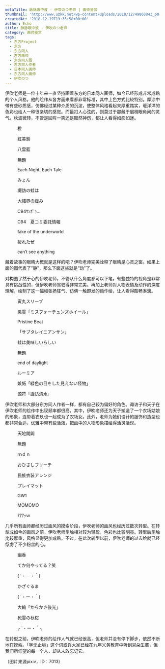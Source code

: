 ```yaml
---
metaTitle: 脉脉眼中波 - 伊吹のつ老师 | 画师鉴赏
thumbnail: 'http://www.uzkk.net/wp-content/uploads/2018/12/49860843_p0-825x510.jpg'
createdAt: '2018-12-19T19:35:58+00:00'
author: Echo
title: 脉脉眼中波 - 伊吹のつ老师
category: 画师鉴赏
tags:
  - 东方Project
  - 东方
  - 东方同人
  - 东方画师
  - 东方同人图
  - 东方同人作者
  - 日本同人画师
  - 东方同人画师
  - 伊吹のつ
---
```


伊吹老师是一位十年来一直坚持画着东方的日本同人画师，如今已经形成非常成熟的个人风格。他的绘作从各方面来看都非常标准，其中上色方式比较特别。厚涂中带有些砂质感，仿佛经过某种介质的沉淀，使整体风格看起来厚重踏实，暖洋洋的色彩也给人一种很亲切的感觉。而最扣人心弦的，则莫过于那藏于眉梢眼角间的灵气。秋波微转，不管是回眸一笑还是黯然神伤，都让人看得如痴如迷。

<figure>
  <img src="http://www.uzkk.net/wp-content/uploads/2018/12/49507125_p2.jpg" alt=""/>
  <figcaption>橙</figcaption>
</figure>

<figure>
  <img src="http://www.uzkk.net/wp-content/uploads/2018/12/49507125_p3.jpg" alt=""/>
  <figcaption>紅美鈴</figcaption>
</figure>

<figure>
  <img src="http://www.uzkk.net/wp-content/uploads/2018/12/46221586_p0.png" alt=""/>
  <figcaption>八雲藍</figcaption>
</figure>

<figure>
  <img src="http://www.uzkk.net/wp-content/uploads/2018/12/46297282_p0-1.png" alt=""/>
  <figcaption>無題</figcaption>
</figure>

<figure>
  <img src="http://www.uzkk.net/wp-content/uploads/2018/12/66304293_p0.jpg" alt=""/>
  <figcaption>Each Night, Each Tale</figcaption>
</figure>

<figure>
  <img src="http://www.uzkk.net/wp-content/uploads/2018/12/64235789_p0.jpg" alt=""/>
  <figcaption>みょん</figcaption>
</figure>

<figure>
  <img src="http://www.uzkk.net/wp-content/uploads/2018/12/mmexport1545217374561.png" alt=""/>
  <figcaption>諏訪の蛙は</figcaption>
</figure>

<figure>
  <img src="http://www.uzkk.net/wp-content/uploads/2018/12/47931186_p0.png" alt=""/>
  <figcaption>大結界の緩み</figcaption>
</figure>

<figure>
  <img src="http://www.uzkk.net/wp-content/uploads/2018/12/69950033_p0.jpg" alt=""/>
  <figcaption>C94ｻﾝﾎﾟｩ…</figcaption>
</figure>

<figure>
  <img src="http://www.uzkk.net/wp-content/uploads/2018/12/69198408_p0.jpg" alt=""/>
  <figcaption>C94　夏コミ委託情報</figcaption>
</figure>

<figure>
  <img src="http://www.uzkk.net/wp-content/uploads/2018/12/53506624_p0-1.jpg" alt=""/>
  <figcaption>fake of the underworld</figcaption>
</figure>

<figure>
  <img src="http://www.uzkk.net/wp-content/uploads/2018/12/48053171_p0.png" alt=""/>
  <figcaption>疲れたぜ</figcaption>
</figure>

<figure>
  <img src="http://www.uzkk.net/wp-content/uploads/2018/12/47679357_p0.png" alt=""/>
  <figcaption>can’t see anything</figcaption>
</figure>

藏着故事的眼睛大概就是这样的吧？伊吹老师完美诠释了眼睛是心灵之窗。如果上面的图代表了“静”，那么下面这些就是“动”了。

对构图了然于心的伊吹老师，不管从什么角度都可以下笔，有些独特的视角是非常具有挑战性的，但伊吹老师驾驭得非常完美。再加上老师对人物表情及动作的深度理解，绘制了这一幅幅张扬狂气、仿佛一触即发的动作绘，让人看得酣畅淋漓。

<figure>
  <img src="http://www.uzkk.net/wp-content/uploads/2018/12/57959067_p0.jpg" alt=""/>
  <figcaption>寅丸スリーブ</figcaption>
</figure>

<figure>
  <img src="http://www.uzkk.net/wp-content/uploads/2018/12/58165795_p0.jpg" alt=""/>
  <figcaption>悪霊「ミスフォーチュンズホイール」</figcaption>
</figure>

<figure>
  <img src="http://www.uzkk.net/wp-content/uploads/2018/12/51999250_p0.jpg" alt=""/>
  <figcaption>Pristine Beat</figcaption>
</figure>

<figure>
  <img src="http://www.uzkk.net/wp-content/uploads/2018/12/58188012_p0.jpg" alt=""/>
  <figcaption>「サブタレイニアンサン」</figcaption>
</figure>

<figure>
  <img src="http://www.uzkk.net/wp-content/uploads/2018/12/57150724_p0.jpg" alt=""/>
  <figcaption>蛙は美味しいらしい</figcaption>
</figure>

<figure>
  <img src="http://www.uzkk.net/wp-content/uploads/2018/12/51843569_p0.jpg" alt=""/>
  <figcaption>無題</figcaption>
</figure>

<figure>
  <img src="http://www.uzkk.net/wp-content/uploads/2018/12/51730905_p0.jpg" alt=""/>
  <figcaption>end of daylight</figcaption>
</figure>

<figure>
  <img src="http://www.uzkk.net/wp-content/uploads/2018/12/49507125_p0.jpg" alt=""/>
  <figcaption>ルーミア</figcaption>
</figure>

<figure>
  <img src="http://www.uzkk.net/wp-content/uploads/2018/12/51591661_p0-1.jpg" alt=""/>
  <figcaption>嫉妬「緑色の目をした見えない怪物」</figcaption>
</figure>

<figure>
  <img src="http://www.uzkk.net/wp-content/uploads/2018/12/51609431_p0.jpg" alt=""/>
  <figcaption>源符「諏訪清水」</figcaption>
</figure>

伊吹老师和大部分东方同人作者一样，都有自己较为偏好的角色。诹访子和天子在伊吹老师的绘作中出现频率都很高，其中，伊吹老师还为天子塑造了一个农场姑娘的形象，连带着衣玖也一起成为了农场女。此外，老师为她们设计的服饰和造型也都非常合适，优雅中带有些活泼，把画中的人物形象描绘得活灵活现。

<figure>
  <img src="http://www.uzkk.net/wp-content/uploads/2018/12/66070368.jpg" alt=""/>
  <figcaption>天地開闢</figcaption>
</figure>

<figure>
  <img src="http://www.uzkk.net/wp-content/uploads/2018/12/69882348_p0.jpg" alt=""/>
  <figcaption>無題</figcaption>
</figure>

<figure>
  <img src="http://www.uzkk.net/wp-content/uploads/2018/12/65535704_p0.jpg" alt=""/>
  <figcaption>ｍｄｎ</figcaption>
</figure>

<figure>
  <img src="http://www.uzkk.net/wp-content/uploads/2018/12/61945715_p0.jpg" alt=""/>
  <figcaption>おひさしブリーチ</figcaption>
</figure>

<figure>
  <img src="http://www.uzkk.net/wp-content/uploads/2018/12/43120287_p0.jpg" alt=""/>
  <figcaption>民族衣装アレンジ</figcaption>
</figure>

<figure>
  <img src="http://www.uzkk.net/wp-content/uploads/2018/12/49586844_p0.png" alt=""/>
  <figcaption>プレイマット</figcaption>
</figure>

<figure>
  <img src="http://www.uzkk.net/wp-content/uploads/2018/12/43369925_p0.jpg" alt=""/>
  <figcaption>GW1</figcaption>
</figure>

<figure>
  <img src="http://www.uzkk.net/wp-content/uploads/2018/12/50259697_p0.jpg" alt=""/>
  <figcaption>MOMOMO</figcaption>
</figure>

<figure>
  <img src="http://www.uzkk.net/wp-content/uploads/2018/12/49860843_p0.jpg" alt=""/>
  <figcaption>ｱｱｱｯｗ</figcaption>
</figure>

几乎所有画师都经历过画风的摸索阶段，伊吹老师的画风也经历过数次转型。在转型成如今的画风之前，伊吹老师笔触相对较为轻盈，色彩也比较明亮。转型后笔触比较厚重，风格显得更加成熟。不过，在此次转型以前，伊吹老师的过去绘就已经俘虏了不少粉丝的心。

<figure>
  <img src="http://www.uzkk.net/wp-content/uploads/2018/12/34403371_p0.jpg" alt=""/>
  <figcaption>幽香</figcaption>
</figure>

<figure>
  <img src="http://www.uzkk.net/wp-content/uploads/2018/12/35310724_p0.jpg" alt=""/>
  <figcaption>てか何やってる？笑</figcaption>
</figure>

<figure>
  <img src="http://www.uzkk.net/wp-content/uploads/2018/12/36143658_p0.png" alt=""/>
  <figcaption>( ´・－・｀)</figcaption>
</figure>

<figure>
  <img src="http://www.uzkk.net/wp-content/uploads/2018/12/36064018_p0.png" alt=""/>
  <figcaption>かざぐるま</figcaption>
</figure>

<figure>
  <img src="http://www.uzkk.net/wp-content/uploads/2018/12/34152593_p0.jpg" alt=""/>
  <figcaption>( ´・ー・｀)</figcaption>
</figure>

<figure>
  <img src="http://www.uzkk.net/wp-content/uploads/2018/12/32121639_p0.jpg" alt=""/>
  <figcaption>大輪「からかさ後光」</figcaption>
</figure>

<figure>
  <img src="http://www.uzkk.net/wp-content/uploads/2018/12/38985479_p0.jpg" alt=""/>
  <figcaption>死霊の秋桜</figcaption>
</figure>

<figure>
  <img src="http://www.uzkk.net/wp-content/uploads/2018/12/31917580_p0-1.jpg" alt=""/>
  <figcaption>╭ ´・ー・｀╮</figcaption>
</figure>

在转型之前，伊吹老师的绘作人气就已经很高，但老师并没有停下脚步，依然不断地在摸索。「学无止境」这个词或许大家已经在九年义务教育中听到耳朵生茧，但我们所仰望的每一个人，却从未敢忘记它。

（图片来源pixiv，ID：7013）
